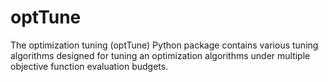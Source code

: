 optTune
=======

The optimization tuning (optTune) Python package contains various tuning algorithms designed for tuning an optimization algorithms under multiple objective function evaluation budgets.

